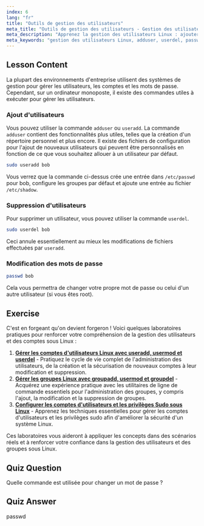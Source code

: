 ```yaml
---
index: 6
lang: "fr"
title: "Outils de gestion des utilisateurs"
meta_title: "Outils de gestion des utilisateurs - Gestion des utilisateurs"
meta_description: "Apprenez la gestion des utilisateurs Linux : ajouter, supprimer et changer les mots de passe avec les commandes useradd, userdel et passwd. Démarrez avec ce guide convivial pour débutants !"
meta_keywords: "gestion des utilisateurs Linux, adduser, userdel, passwd, tutoriel Linux, Linux débutant, comptes utilisateurs, commandes Linux"
---
```


## Lesson Content

La plupart des environnements d'entreprise utilisent des systèmes de gestion pour gérer les utilisateurs, les comptes et les mots de passe. Cependant, sur un ordinateur monoposte, il existe des commandes utiles à exécuter pour gérer les utilisateurs.

### Ajout d'utilisateurs

Vous pouvez utiliser la commande `adduser` ou `useradd`. La commande `adduser` contient des fonctionnalités plus utiles, telles que la création d'un répertoire personnel et plus encore. Il existe des fichiers de configuration pour l'ajout de nouveaux utilisateurs qui peuvent être personnalisés en fonction de ce que vous souhaitez allouer à un utilisateur par défaut.

```bash
sudo useradd bob
```

Vous verrez que la commande ci-dessus crée une entrée dans `/etc/passwd` pour bob, configure les groupes par défaut et ajoute une entrée au fichier `/etc/shadow`.

### Suppression d'utilisateurs

Pour supprimer un utilisateur, vous pouvez utiliser la commande `userdel`.

```bash
sudo userdel bob
```

Ceci annule essentiellement au mieux les modifications de fichiers effectuées par `useradd`.

### Modification des mots de passe

```bash
passwd bob
```

Cela vous permettra de changer votre propre mot de passe ou celui d'un autre utilisateur (si vous êtes root).

## Exercise

C'est en forgeant qu'on devient forgeron ! Voici quelques laboratoires pratiques pour renforcer votre compréhension de la gestion des utilisateurs et des comptes sous Linux :

1. **[Gérer les comptes d'utilisateurs Linux avec useradd, usermod et userdel](https://labex.io/fr/labs/comptia-manage-linux-user-accounts-with-useradd-usermod-and-userdel-590837)** - Pratiquez le cycle de vie complet de l'administration des utilisateurs, de la création et la sécurisation de nouveaux comptes à leur modification et suppression.
2. **[Gérer les groupes Linux avec groupadd, usermod et groupdel](https://labex.io/fr/labs/comptia-manage-linux-groups-with-groupadd-usermod-and-groupdel-590836)** - Acquérez une expérience pratique avec les utilitaires de ligne de commande essentiels pour l'administration des groupes, y compris l'ajout, la modification et la suppression de groupes.
3. **[Configurer les comptes d'utilisateurs et les privilèges Sudo sous Linux](https://labex.io/fr/labs/comptia-configure-user-accounts-and-sudo-privileges-in-linux-590856)** - Apprenez les techniques essentielles pour gérer les comptes d'utilisateurs et les privilèges sudo afin d'améliorer la sécurité d'un système Linux.

Ces laboratoires vous aideront à appliquer les concepts dans des scénarios réels et à renforcer votre confiance dans la gestion des utilisateurs et des groupes sous Linux.

## Quiz Question

Quelle commande est utilisée pour changer un mot de passe ?

## Quiz Answer

passwd
